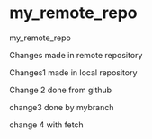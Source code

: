 # my_remote_repo
my_remote_repo

Changes made in remote repository

Changes1 made in local repository

Change 2 done from github


change3 done by mybranch

change 4 with fetch 
